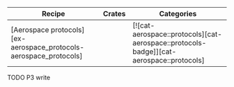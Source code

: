| Recipe | Crates | Categories |
|---|---|---|
| [Aerospace protocols][ex-aerospace_protocols-aerospace_protocols] |  | [![cat-aerospace::protocols][cat-aerospace::protocols-badge]][cat-aerospace::protocols] |

<div class="hidden">
TODO P3 write
</div>
